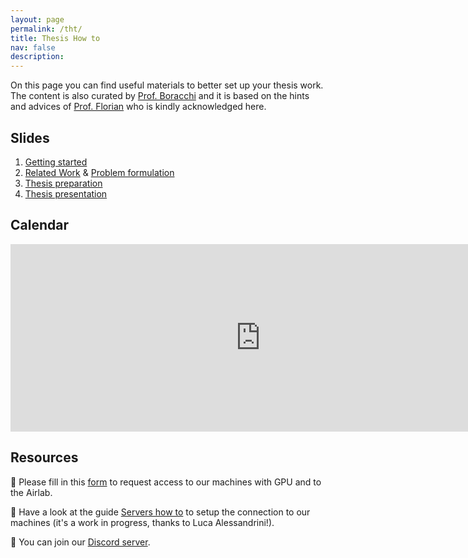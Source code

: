 ```yaml
---
layout: page
permalink: /tht/
title: Thesis How to
nav: false
description:
---
```

On this page you can find useful materials to better set up your thesis work.
The content is also curated by [Prof. Boracchi](https://boracchi.faculty.polimi.it) and it is based on the hints and advices of [Prof. Florian](https://www.floriandaniel.it/students.html) who is kindly acknowledged here.

## Slides

1. [Getting started](https://www.dropbox.com/scl/fi/bq6rjpj07q80ig5i9v4yk/2024_03_A_Thesis_How_To.pdf?rlkey=q0cye4z748f9bqqv01xqxaf21&dl=0)
2. [Related Work](https://www.dropbox.com/scl/fi/zhog3vfrc57ryj26e6hxk/2023_10_C_Thesis_Related-Work.pdf?rlkey=7cmu43pd9pg0guz2o4fh9c947&dl=0) & [Problem formulation](https://www.dropbox.com/scl/fi/tigyurpth60q7jj6roy8z/2023_10_B_Problem_Formulation.pdf?rlkey=j9lnr91dbkcpt6mytx4kupthx&dl=0)
3. [Thesis preparation](https://www.dropbox.com/scl/fi/1p5wp360hvybzgn5hlhhm/2023_10_Thesis_Preparation.pdf?rlkey=cks9tmbqejypch14luw4slb8w&dl=0)
4. [Thesis presentation](https://www.dropbox.com/scl/fi/l4pcvza395vqypp7tbkt4/2023_11_E_Thesis_Presentation.pdf?rlkey=voso0m0zgh1m4q9tpmawli0jw&dl=0)

## Calendar

<iframe src="https://calendar.google.com/calendar/embed?height=300&wkst=2&bgcolor=%23ffffff&ctz=Europe%2FRome&showNav=1&showPrint=0&showTabs=1&showCalendars=0&showTz=0&mode=AGENDA&showTitle=0&src=NDE3OTljMmZmMGY4ZWZlZDY4ZWM0OTQ1ZGU1ZThhNGVkM2I1N2IzNjY4ZDJmMzU0ODFiNWY4ZDI2MzE3YThjNUBncm91cC5jYWxlbmRhci5nb29nbGUuY29t&color=%239d5eb2" style="border-width:0" width="800" height="300" frameborder="0" scrolling="no"></iframe>

## Resources

:abacus: Please fill in this [form](https://forms.office.com/e/ZWxekFkUem) to request access to our machines with GPU and to the Airlab.

:green_book: Have a look at the guide [Servers how to](https://polimi365-my.sharepoint.com/:f:/r/personal/10569363_polimi_it/Documents/Ricerca/VisionMachines?csf=1&web=1&e=HD7zcC) to setup the connection to our machines (it's a work in progress, thanks to Luca Alessandrini!).

:wave: You can join our [Discord server](https://discord.gg/N7dQnz652s).
